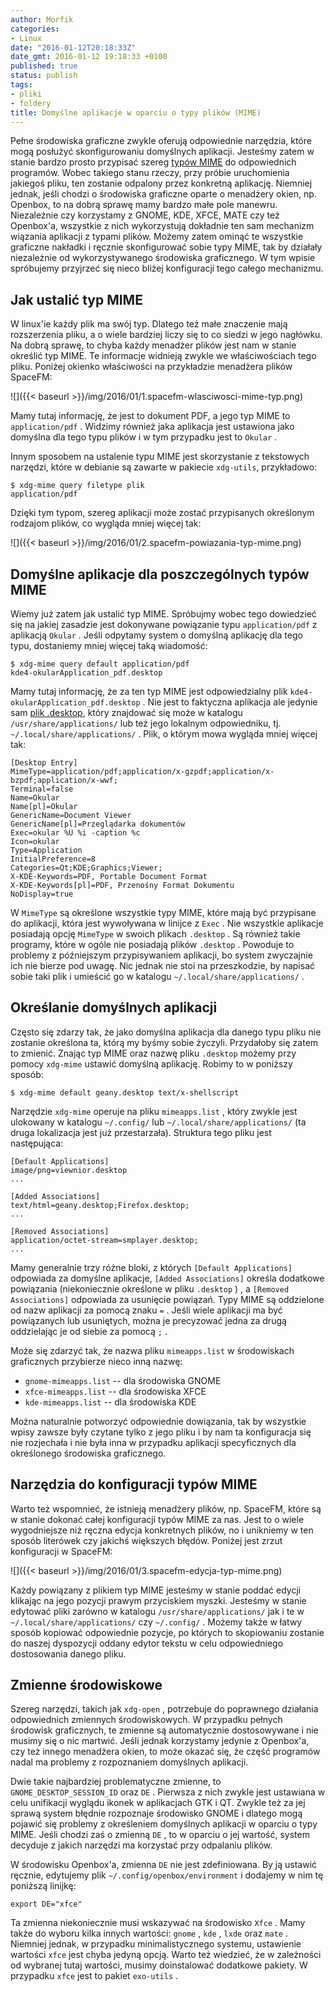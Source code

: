 ```yaml
---
author: Morfik
categories:
- Linux
date: "2016-01-12T20:18:33Z"
date_gmt: 2016-01-12 19:18:33 +0100
published: true
status: publish
tags:
- pliki
- foldery
title: Domyślne aplikacje w oparciu o typy plików (MIME)
---
```


Pełne środowiska graficzne zwykle oferują odpowiednie narzędzia, które mogą posłużyć skonfigurowaniu
domyślnych aplikacji. Jesteśmy zatem w stanie bardzo prosto przypisać szereg [typów
MIME](https://pl.wikipedia.org/wiki/Typ_MIME) do odpowiednich programów. Wobec takiego stanu rzeczy,
przy próbie uruchomienia jakiegoś pliku, ten zostanie odpalony przez konkretną aplikację. Niemniej
jednak, jeśli chodzi o środowiska graficzne oparte o menadżery okien, np. Openbox, to na dobrą
sprawę mamy bardzo małe pole manewru. Niezależnie czy korzystamy z GNOME, KDE, XFCE, MATE czy też
Openbox'a, wszystkie z nich wykorzystują dokładnie ten sam mechanizm wiązania aplikacji z typami
plików. Możemy zatem ominąć te wszystkie graficzne nakładki i ręcznie skonfigurować sobie typy MIME,
tak by działały niezależnie od wykorzystywanego środowiska graficznego. W tym wpisie spróbujemy
przyjrzeć się nieco bliżej konfiguracji tego całego mechanizmu.

<!--more-->
## Jak ustalić typ MIME

W linux'ie każdy plik ma swój typ. Dlatego też małe znaczenie mają rozszerzenia pliku, a o wiele
bardziej liczy się to co siedzi w jego nagłówku. Na dobrą sprawę, to chyba każdy menadżer plików
jest nam w stanie określić typ MIME. Te informacje widnieją zwykle we właściwościach tego pliku.
Poniżej okienko właściwości na przykładzie menadżera plików SpaceFM:

![]({{< baseurl >}}/img/2016/01/1.spacefm-wlasciwosci-mime-typ.png)

Mamy tutaj informację, że jest to dokument PDF, a jego typ MIME to `application/pdf` . Widzimy
również jaka aplikacja jest ustawiona jako domyślna dla tego typu plików i w tym przypadku jest to
`Okular` .

Innym sposobem na ustalenie typu MIME jest skorzystanie z tekstowych narzędzi, które w debianie są
zawarte w pakiecie `xdg-utils`, przykładowo:

    $ xdg-mime query filetype plik
    application/pdf

Dzięki tym typom, szereg aplikacji może zostać przypisanych określonym rodzajom plików, co wygląda
mniej więcej tak:

![]({{< baseurl >}}/img/2016/01/2.spacefm-powiazania-typ-mime.png)

## Domyślne aplikacje dla poszczególnych typów MIME

Wiemy już zatem jak ustalić typ MIME. Spróbujmy wobec tego dowiedzieć się na jakiej zasadzie jest
dokonywane powiązanie typu `application/pdf` z aplikacją `Okular` . Jeśli odpytamy system o domyślną
aplikację dla tego typu, dostaniemy mniej więcej taką wiadomość:

    $ xdg-mime query default application/pdf
    kde4-okularApplication_pdf.desktop

Mamy tutaj informację, że za ten typ MIME jest odpowiedzialny plik
`kde4-okularApplication_pdf.desktop` . Nie jest to faktyczna aplikacja ale jedynie sam [plik
.desktop](https://standards.freedesktop.org/desktop-entry-spec/desktop-entry-spec-latest.html),
który znajdować się może w katalogu `/usr/share/applications/` lub też jego lokalnym odpowiedniku,
tj. `~/.local/share/applications/` . Plik, o którym mowa wygląda mniej więcej tak:

    [Desktop Entry]
    MimeType=application/pdf;application/x-gzpdf;application/x-bzpdf;application/x-wwf;
    Terminal=false
    Name=Okular
    Name[pl]=Okular
    GenericName=Document Viewer
    GenericName[pl]=Przeglądarka dokumentów
    Exec=okular %U %i -caption %c
    Icon=okular
    Type=Application
    InitialPreference=8
    Categories=Qt;KDE;Graphics;Viewer;
    X-KDE-Keywords=PDF, Portable Document Format
    X-KDE-Keywords[pl]=PDF, Przenośny Format Dokumentu
    NoDisplay=true

W `MimeType` są określone wszystkie typy MIME, które mają być przypisane do aplikacji, która jest
wywoływana w linijce z `Exec` . Nie wszystkie aplikacje posiadają opcję `MimeType` w swoich plikach
`.desktop` . Są również takie programy, które w ogóle nie posiadają plików `.desktop` . Powoduje to
problemy z późniejszym przypisywaniem aplikacji, bo system zwyczajnie ich nie bierze pod uwagę. Nic
jednak nie stoi na przeszkodzie, by napisać sobie taki plik i umieścić go w katalogu
`~/.local/share/applications/` .

## Określanie domyślnych aplikacji

Często się zdarzy tak, że jako domyślna aplikacja dla danego typu pliku nie zostanie określona ta,
którą my byśmy sobie życzyli. Przydałoby się zatem to zmienić. Znając typ MIME oraz nazwę pliku
`.desktop` możemy przy pomocy `xdg-mime` ustawić domyślną aplikację. Robimy to w poniższy sposób:

    $ xdg-mime default geany.desktop text/x-shellscript

Narzędzie `xdg-mime` operuje na pliku `mimeapps.list` , który zwykle jest ulokowany w katalogu
`~/.config/` lub `~/.local/share/applications/` (ta druga lokalizacja jest już przestarzała).
Struktura tego pliku jest następująca:

    [Default Applications]
    image/png=viewnior.desktop
    ...

    [Added Associations]
    text/html=geany.desktop;Firefox.desktop;
    ...

    [Removed Associations]
    application/octet-stream=smplayer.desktop;
    ...

Mamy generalnie trzy różne bloki, z których `[Default Applications]` odpowiada za domyślne
aplikacje, `[Added Associations]` określa dodatkowe powiązania (niekoniecznie określone w pliku
`.desktop` ) , a `[Removed Associations]` odpowiada za usunięcie powiązań. Typy MIME są oddzielone
od nazw aplikacji za pomocą znaku `=` . Jeśli wiele aplikacji ma być powiązanych lub usuniętych,
można je precyzować jedna za drugą oddzielając je od siebie za pomocą `;` .

Może się zdarzyć tak, że nazwa pliku `mimeapps.list` w środowiskach graficznych przybierze nieco
inną nazwę:

  - `gnome-mimeapps.list` -- dla środowiska GNOME
  - `xfce-mimeapps.list` -- dla środowiska XFCE
  - `kde-mimeapps.list` -- dla środowiska KDE

Można naturalnie potworzyć odpowiednie dowiązania, tak by wszystkie wpisy zawsze były czytane tylko
z jego pliku i by nam ta konfiguracja się nie rozjechała i nie była inna w przypadku aplikacji
specyficznych dla określonego środowiska graficznego.

## Narzędzia do konfiguracji typów MIME

Warto też wspomnieć, że istnieją menadżery plików, np. SpaceFM, które są w stanie dokonać całej
konfiguracji typów MIME za nas. Jest to o wiele wygodniejsze niż ręczna edycja konkretnych plików,
no i unikniemy w ten sposób literówek czy jakichś większych błędów. Poniżej jest zrzut konfiguracji
w SpaceFM:

![]({{< baseurl >}}/img/2016/01/3.spacefm-edycja-typ-mime.png)

Każdy powiązany z plikiem typ MIME jesteśmy w stanie poddać edycji klikając na jego pozycji prawym
przyciskiem myszki. Jesteśmy w stanie edytować pliki zarówno w katalogu `/usr/share/applications/`
jak i te w `~/.local/share/applications/` czy `~/.config/` . Możemy także w łatwy sposób kopiować
odpowiednie pozycje, po których to skopiowaniu zostanie do naszej dyspozycji oddany edytor tekstu w
celu odpowiedniego dostosowania danego pliku.

## Zmienne środowiskowe

Szereg narzędzi, takich jak `xdg-open` , potrzebuje do poprawnego działania odpowiednich zmiennych
środowiskowych. W przypadku pełnych środowisk graficznych, te zmienne są automatycznie
dostosowywane i nie musimy się o nic martwić. Jeśli jednak korzystamy jedynie z Openbox'a, czy też
innego menadżera okien, to może okazać się, że część programów nadal ma problemy z rozpoznaniem
domyślnych aplikacji.

Dwie takie najbardziej problematyczne zmienne, to `GNOME_DESKTOP_SESSION_ID` oraz `DE` . Pierwsza z
nich zwykle jest ustawiana w celu unifikacji wyglądu ikonek w aplikacjach GTK i QT. Zwykle też za
jej sprawą system błędnie rozpoznaje środowisko GNOME i dlatego mogą pojawić się problemy z
określeniem domyślnych aplikacji w oparciu o typy MIME. Jeśli chodzi zaś o zmienną `DE` , to w
oparciu o jej wartość, system decyduje z jakich narzędzi ma korzystać przy odpalaniu plików.

W środowisku Openbox'a, zmienna `DE` nie jest zdefiniowana. By ją ustawić ręcznie, edytujemy plik
`~/.config/openbox/environment` i dodajemy w nim tę poniższą linijkę:

    export DE="xfce"

Ta zmienna niekoniecznie musi wskazywać na środowisko `Xfce` . Mamy także do wyboru kilka innych
wartości: `gnome` , `kde` , `lxde` oraz `mate` . Niemniej jednak, w przypadku minimalistycznego
systemu, ustawienie wartości `xfce` jest chyba jedyną opcją. Warto też wiedzieć, że w zależności od
wybranej tutaj wartości, musimy doinstalować dodatkowe pakiety. W przypadku `xfce` jest to pakiet
`exo-utils` .
